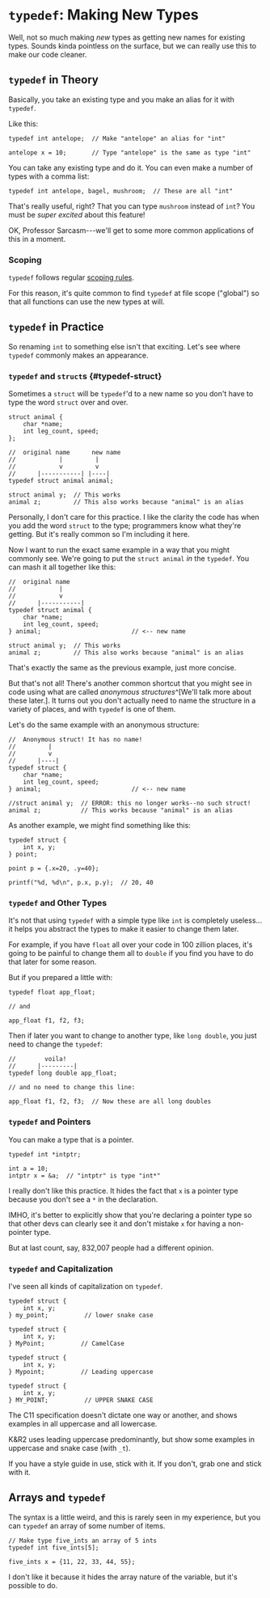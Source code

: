 <!-- Beej's guide to C

# vim: ts=4:sw=4:nosi:et:tw=72
-->

# `typedef`: Making New Types

Well, not so much making _new_ types as getting new names for existing
types. Sounds kinda pointless on the surface, but we can really use this
to make our code cleaner.

## `typedef` in Theory

Basically, you take an existing type and you make an alias for it with
`typedef`.

Like this:

``` {.c}
typedef int antelope;  // Make "antelope" an alias for "int"

antelope x = 10;       // Type "antelope" is the same as type "int"
```

You can take any existing type and do it. You can even make a number of
types with a comma list:

``` {.c}
typedef int antelope, bagel, mushroom;  // These are all "int"
```

That's really useful, right? That you can type `mushroom` instead of
`int`? You must be _super excited_ about this feature!

OK, Professor Sarcasm---we'll get to some more common applications of
this in a moment.

### Scoping

`typedef` follows regular [scoping rules](#scope).

For this reason, it's quite common to find `typedef` at file scope
("global") so that all functions can use the new types at will.

## `typedef` in Practice

So renaming `int` to something else isn't that exciting. Let's see where
`typedef` commonly makes an appearance.

### `typedef` and `struct`s {#typedef-struct}

Sometimes a `struct` will be `typedef`'d to a new name so you don't have
to type the word `struct` over and over.

``` {.c}
struct animal {
    char *name;
    int leg_count, speed;
};

//  original name      new name
//            |         |
//            v         v
//      |-----------| |----|
typedef struct animal animal;

struct animal y;  // This works
animal z;         // This also works because "animal" is an alias
```

Personally, I don't care for this practice. I like the clarity the code
has when you add the word `struct` to the type; programmers know what
they're getting. But it's really common so I'm including it here.

Now I want to run the exact same example in a way that you might
commonly see. We're going to put the `struct animal` _in_ the `typedef`.
You can mash it all together like this:

``` {.c}
//  original name
//            |
//            v
//      |-----------|
typedef struct animal {
    char *name;
    int leg_count, speed;
} animal;                         // <-- new name

struct animal y;  // This works
animal z;         // This also works because "animal" is an alias
```

That's exactly the same as the previous example, just more concise.

But that's not all! There's another common shortcut that you might see
in code using what are called _anonymous structures_^[We'll talk more
about these later.]. It turns out you don't actually need to name the
structure in a variety of places, and with `typedef` is one of them.

Let's do the same example with an anonymous structure:

``` {.c}
//  Anonymous struct! It has no name!
//         |
//         v
//      |----|
typedef struct {
    char *name;
    int leg_count, speed;
} animal;                         // <-- new name

//struct animal y;  // ERROR: this no longer works--no such struct!
animal z;           // This works because "animal" is an alias
```

As another example, we might find something like this:

``` {.c}
typedef struct {
    int x, y;
} point;

point p = {.x=20, .y=40};

printf("%d, %d\n", p.x, p.y);  // 20, 40
```

### `typedef` and Other Types

It's not that using `typedef` with a simple type like `int` is
completely useless... it helps you abstract the types to make it easier
to change them later.

For example, if you have `float` all over your code in 100 zillion
places, it's going to be painful to change them all to `double` if you
find you have to do that later for some reason.

But if you prepared a little with:

``` {.c}
typedef float app_float;

// and

app_float f1, f2, f3;
```

Then if later you want to change to another type, like `long double`,
you just need to change the `typedef`:

``` {.c}
//        voila!
//      |---------|
typedef long double app_float;

// and no need to change this line:

app_float f1, f2, f3;  // Now these are all long doubles
```

### `typedef` and Pointers

You can make a type that is a pointer.

``` {.c}
typedef int *intptr;

int a = 10;
intptr x = &a;  // "intptr" is type "int*"
```

I really don't like this practice. It hides the fact that `x` is a
pointer type because you don't see a `*` in the declaration.

IMHO, it's better to explicitly show that you're declaring a pointer
type so that other devs can clearly see it and don't mistake `x` for
having a non-pointer type.

But at last count, say, 832,007 people had a different opinion.

### `typedef` and Capitalization

I've seen all kinds of capitalization on `typedef`.

``` {.c}
typedef struct {
    int x, y;
} my_point;          // lower snake case

typedef struct {
    int x, y;
} MyPoint;          // CamelCase

typedef struct {
    int x, y;
} Mypoint;          // Leading uppercase

typedef struct {
    int x, y;
} MY_POINT;          // UPPER SNAKE CASE
```

The C11 specification doesn't dictate one way or another, and shows
examples in all uppercase and all lowercase.

K&R2 uses leading uppercase predominantly, but show some examples in
uppercase and snake case (with `_t`).

If you have a style guide in use, stick with it. If you don't, grab one
and stick with it.

## Arrays and `typedef`

The syntax is a little weird, and this is rarely seen in my experience,
but you can `typedef` an array of some number of items.

``` {.c}
// Make type five_ints an array of 5 ints
typedef int five_ints[5];

five_ints x = {11, 22, 33, 44, 55};
```

I don't like it because it hides the array nature of the variable, but
it's possible to do.
